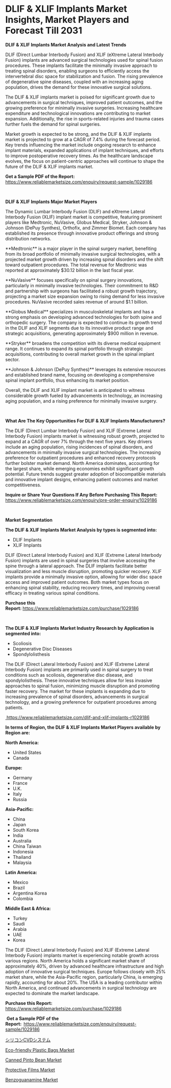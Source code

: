 <p><h1>DLIF & XLIF Implants Market Insights, Market Players and Forecast Till 2031</h1></p><p><strong>DLIF & XLIF Implants Market Analysis and Latest Trends</strong></p>
<p><p>DLIF (Direct Lumbar Interbody Fusion) and XLIF (eXtreme Lateral Interbody Fusion) implants are advanced surgical technologies used for spinal fusion procedures. These implants facilitate the minimally invasive approach to treating spinal disorders, enabling surgeons to efficiently access the intervertebral disc space for stabilization and fusion. The rising prevalence of degenerative spine diseases, coupled with an increasing aging population, drives the demand for these innovative surgical solutions.</p><p>The DLIF & XLIF implants market is poised for significant growth due to advancements in surgical techniques, improved patient outcomes, and the growing preference for minimally invasive surgeries. Increasing healthcare expenditure and technological innovations are contributing to market expansion. Additionally, the rise in sports-related injuries and trauma cases further fuels the demand for spinal surgeries.</p><p>Market growth is expected to be strong, and the DLIF & XLIF implants market is projected to grow at a CAGR of 7.4% during the forecast period. Key trends influencing the market include ongoing research to enhance implant materials, expanded applications of implant techniques, and efforts to improve postoperative recovery times. As the healthcare landscape evolves, the focus on patient-centric approaches will continue to shape the future of the DLIF & XLIF implants market.</p></p>
<p><strong>Get a Sample PDF of the Report:&nbsp;</strong> <a href="https://www.reliablemarketsize.com/enquiry/request-sample/1029186">https://www.reliablemarketsize.com/enquiry/request-sample/1029186</a></p>
<p>&nbsp;</p>
<p><strong>DLIF & XLIF Implants Major Market Players</strong></p>
<p><p>The Dynamic Lumbar Interbody Fusion (DLIF) and eXtreme Lateral Interbody Fusion (XLIF) implant market is competitive, featuring prominent players like Medtronic, NuVasive, Globus Medical, Stryker, Johnson & Johnson (DePuy Synthes), Orthofix, and Zimmer Biomet. Each company has established its presence through innovative product offerings and strong distribution networks.</p><p>**Medtronic** is a major player in the spinal surgery market, benefiting from its broad portfolio of minimally invasive surgical technologies, with a projected market growth driven by increasing spinal disorders and the shift toward outpatient procedures. The total revenue for Medtronic was reported at approximately $30.12 billion in the last fiscal year.</p><p>**NuVasive** focuses specifically on spinal surgery innovations, particularly in minimally invasive technologies. Their commitment to R&D and partnership with surgeons has facilitated a robust growth trajectory, projecting a market size expansion owing to rising demand for less invasive procedures. NuVasive recorded sales revenue of around $1.1 billion.</p><p>**Globus Medical** specializes in musculoskeletal implants and has a strong emphasis on developing advanced technologies for both spine and orthopedic surgery. The company is expected to continue its growth trend in the DLIF and XLIF segments due to its innovative product range and strategic acquisitions, generating approximately $900 million in revenue.</p><p>**Stryker** broadens the competition with its diverse medical equipment range. It continues to expand its spinal portfolio through strategic acquisitions, contributing to overall market growth in the spinal implant sector.</p><p>**Johnson & Johnson (DePuy Synthes)** leverages its extensive resources and established brand name, focusing on developing a comprehensive spinal implant portfolio, thus enhancing its market position.</p><p>Overall, the DLIF and XLIF implant market is anticipated to witness considerable growth fueled by advancements in technology, an increasing aging population, and a rising preference for minimally invasive surgery.</p></p>
<p>&nbsp;</p>
<p><strong>What Are The Key Opportunities For DLIF & XLIF Implants Manufacturers?</strong></p>
<p><p>The DLIF (Direct Lumbar Interbody Fusion) and XLIF (Extreme Lateral Interbody Fusion) implants market is witnessing robust growth, projected to expand at a CAGR of over 7% through the next five years. Key drivers include an aging population, rising incidences of spinal disorders, and advancements in minimally invasive surgical technologies. The increasing preference for outpatient procedures and enhanced recovery protocols further bolster market demand. North America dominates, accounting for the largest share, while emerging economies exhibit significant growth potential. Future trends suggest greater adoption of biocompatible materials and innovative implant designs, enhancing patient outcomes and market competitiveness.</p></p>
<p><strong>Inquire or Share Your Questions If Any Before Purchasing This Report:</strong> <a href="https://www.reliablemarketsize.com/enquiry/pre-order-enquiry/1029186">https://www.reliablemarketsize.com/enquiry/pre-order-enquiry/1029186</a></p>
<p>&nbsp;</p>
<p><strong>Market Segmentation</strong></p>
<p><strong>The DLIF & XLIF Implants Market Analysis by types is segmented into:</strong></p>
<p><ul><li>DLIF Implants</li><li>XLIF Implants</li></ul></p>
<p><p>DLIF (Direct Lateral Interbody Fusion) and XLIF (Extreme Lateral Interbody Fusion) implants are used in spinal surgeries that involve accessing the spine through a lateral approach. The DLIF implants facilitate better visualization and less muscle disruption, promoting quicker recovery. XLIF implants provide a minimally invasive option, allowing for wider disc space access and improved patient outcomes. Both market types focus on enhancing spinal stability, reducing recovery times, and improving overall efficacy in treating various spinal conditions.</p></p>
<p><strong>Purchase this Report:&nbsp;</strong><a href="https://www.reliablemarketsize.com/purchase/1029186">https://www.reliablemarketsize.com/purchase/1029186</a></p>
<p>&nbsp;</p>
<p><strong>The DLIF & XLIF Implants Market Industry Research by Application is segmented into:</strong></p>
<p><ul><li>Scoliosis</li><li>Degenerative Disc Diseases</li><li>Spondylolisthesis</li></ul></p>
<p><p>The DLIF (Direct Lateral Interbody Fusion) and XLIF (Extreme Lateral Interbody Fusion) implants are primarily used in spinal surgery to treat conditions such as scoliosis, degenerative disc disease, and spondylolisthesis. These innovative techniques allow for less invasive approaches to spinal fusion, minimizing muscle disruption and promoting faster recovery. The market for these implants is expanding due to increasing prevalence of spinal disorders, advancements in surgical technology, and a growing preference for outpatient procedures among patients.</p></p>
<p><a href="https://www.reliablemarketsize.com/dlif-and-xlif-implants-r1029186">&nbsp;https://www.reliablemarketsize.com/dlif-and-xlif-implants-r1029186</a></p>
<p><strong>In terms of Region, the DLIF & XLIF Implants Market Players available by Region are:</strong></p>
<p>
    <p> <strong> North America: </strong>
        <ul>
            <li>United States</li>
            <li>Canada</li>
        </ul>
        </p> 
    <p> <strong> Europe: </strong>
        <ul>
            <li>Germany</li>
            <li>France</li>
            <li>U.K.</li>
            <li>Italy</li>
            <li>Russia</li>
        </ul>
        </p> 
    <p> <strong> Asia-Pacific: </strong>
        <ul>
            <li>China</li>
            <li>Japan</li>
            <li>South Korea</li>
            <li>India</li>
            <li>Australia</li>
            <li>China Taiwan</li>
            <li>Indonesia</li>
            <li>Thailand</li>
            <li>Malaysia</li>
        </ul>
        </p> 
    <p> <strong> Latin America: </strong>
        <ul>
            <li>Mexico</li>
            <li>Brazil</li>
            <li>Argentina Korea</li>
            <li>Colombia</li>
        </ul>
        </p> 
    <p> <strong> Middle East & Africa: </strong>
        <ul>
            <li>Turkey</li>
            <li>Saudi</li>
            <li>Arabia</li>
            <li>UAE</li>
            <li>Korea</li>
        </ul>
    </p>
    </p>
<p><p>The DLIF (Direct Lateral Interbody Fusion) and XLIF (Extreme Lateral Interbody Fusion) implants market is experiencing notable growth across various regions. North America holds a significant market share of approximately 40%, driven by advanced healthcare infrastructure and high adoption of innovative surgical techniques. Europe follows closely with 25% market share, while the Asia-Pacific region, particularly China, is emerging rapidly, accounting for about 20%. The USA is a leading contributor within North America, and continued advancements in surgical technology are expected to dominate the market landscape.</p></p>
<p><strong>Purchase this Report: </strong><a href="https://www.reliablemarketsize.com/purchase/1029186">https://www.reliablemarketsize.com/purchase/1029186</a></p>
<p>&nbsp;<strong>Get a Sample PDF of the Report:&nbsp;&nbsp;</strong><a href="https://www.reliablemarketsize.com/enquiry/request-sample/1029186">https://www.reliablemarketsize.com/enquiry/request-sample/1029186</a></p>
<p><strong></strong></p>
<p><p><a href="https://medium.com/@barbarakss89/sic-cvd-system-market-%E3%81%AF-%E3%82%B3%E3%82%B9%E3%83%88%E7%AE%A1%E7%90%86%E3%81%A8%E5%8A%B9%E7%8E%87%E5%90%91%E4%B8%8A%E3%82%92%E5%84%AA%E5%85%88%E3%81%97%E3%81%BE%E3%81%99-%E3%81%95%E3%82%89%E3%81%AB-%E5%A0%B1%E5%91%8A%E6%9B%B8%E3%81%AF%E5%B8%82%E5%A0%B4%E3%81%AE%E9%9C%80%E8%A6%81%E9%9D%A2%E3%81%A8%E4%BE%9B%E7%B5%A6%E9%9D%A2%E3%81%AE%E4%B8%A1%E6%96%B9%E3%82%92%E3%82%AB%E3%83%90%E3%83%BC%E3%81%97%E3%81%A6%E3%81%84%E3%81%BE%E3%81%99-sic-cvd-system-%E5%B8%82%E5%A0%B4%E3%81%AF-2024-8c497ce8310a">シリコンCVDシステム</a></p><p><a href="https://github.com/gulaimolin/Market-Research-Report-List-6/blob/main/eco-friendly-plastic-bags-market.md">Eco-friendly Plastic Bags Market</a></p><p><a href="https://www.linkedin.com/pulse/canned-pinto-bean-market-size-segmentation-trends-growth-analysis-dr0ac?trackingId=vyo88uDJS7G2g3NGblJ2FA%3D%3D">Canned Pinto Bean Market</a></p><p><a href="https://issuu.com/reportprime-2/docs/protective-films-market-size-2030.p_57a832bf201e8d">Protective Films Market</a></p><p><a href="https://medium.com/@dylan.greene85678/the-growth-of-the-benzoguanamine-market-has-been-significant-driven-by-various-critical-factors-fb339d1bf0df">Benzoguanamine Market</a></p></p>